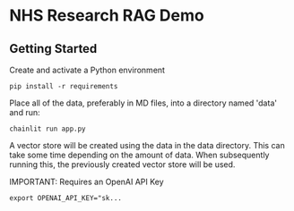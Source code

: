 # NHS Research RAG Demo

## Getting Started

Create and activate a Python environment

```pip install -r requirements```

Place all of the data, preferably in MD files, into a directory named 'data' and run:

```chainlit run app.py```

A vector store will be created using the data in the data directory. This can take some time depending on the amount of data. When subsequently running this, the previously created vector store will be used.

IMPORTANT: Requires an OpenAI API Key

```export OPENAI_API_KEY="sk... ```
